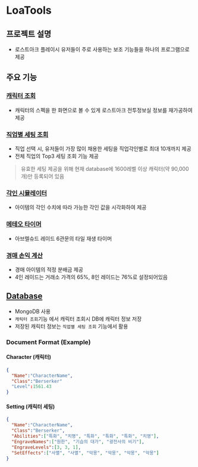 # LoaTools
## 프로젝트 설명
* 로스트아크 플레이시 유저들이 주로 사용하는 보조 기능들을 하나의 프로그램으로 제공
## 주요 기능
### [캐릭터 조회](https://github.com/Wseop/Qt_LoaTools/tree/master/Profile)
* 캐릭터의 스펙을 한 화면으로 볼 수 있게 로스트아크 전투정보실 정보를 재가공하여 제공
### [직업별 세팅 조회](https://github.com/Wseop/Qt_LoaTools/tree/master/setting_adviser)
* 직업 선택 시, 유저들이 가장 많이 채용한 세팅을 직업각인별로 최대 10개까지 제공
* 전체 직업의 Top3 세팅 조회 기능 제공
> 유효한 세팅 제공을 위해 현재 database에 1600레벨 이상 캐릭터(약 90,000개)만 등록되어 있음
### [각인 시뮬레이터](https://github.com/Wseop/Qt_LoaTools/tree/master/engrave_simulator)
* 아이템의 각인 수치에 따라 가능한 각인 값을 시각화하여 제공
### [메테오 타이머](https://github.com/Wseop/Qt_LoaTools/tree/master/meteor_timer)
* 아브렐슈드 레이드 6관문의 타일 재생 타이머
### [경매 손익 계산](https://github.com/Wseop/Qt_LoaTools/tree/master/auction_calc)
* 경매 아이템의 적정 분배금 제공
* 4인 레이드는 거래소 가격의 65%, 8인 레이드는 76%로 설정되어있음
## [Database](https://github.com/Wseop/Qt_LoaTools/tree/master/db)
* MongoDB 사용
* `캐릭터 조회`기능 에서 캐릭터 조회시 DB에 캐릭터 정보 저장
* 저장된 캐릭터 정보는 `직업별 세팅 조회` 기능에서 활용
### Document Format (Example)
#### Character (캐릭터)
```json
{
  "Name":"CharacterName",
  "Class":"Berserker"
  "Level":1561.43
}
```
#### Setting (캐릭터 세팅)
```json
{
  "Name":"CharacterName",
  "Class":"Berserker",
  "Abilities":["특화", "치명", "특화", "특화", "특화", "치명"],
  "EngraveNames":["원한", "기습의 대가", "광전사의 비기"],
  "EngraveLevels":[3, 3, 1],
  "SetEffects":["사멸", "사멸", "악몽", "악몽", "악몽", "악몽"]
}
```
